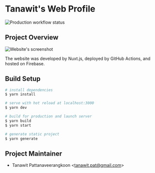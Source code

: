 # Tanawit's Web Profile

![Production workflow status](https://github.com/tanawitpat/tanawit-web-profile/workflows/production/deploy/badge.svg)

## Project Overview

![Website's screenshot](https://user-images.githubusercontent.com/25366268/79641887-7aadb900-81c4-11ea-9088-ba48f39bed6e.png)

The website was developed by Nuxt.js, deployed by GitHub Actions, and hosted on Firebase.

## Build Setup

```bash
# install dependencies
$ yarn install

# serve with hot reload at localhost:3000
$ yarn dev

# build for production and launch server
$ yarn build
$ yarn start

# generate static project
$ yarn generate
```

## Project Maintainer

- Tanawit Pattanaveerangkoon <<tanawit.pat@gmail.com>>
